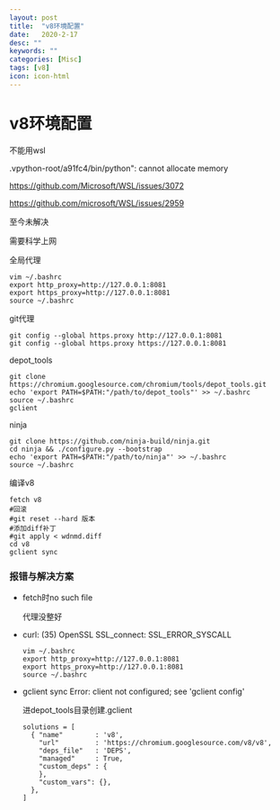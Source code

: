 ```yaml
---
layout: post
title:  "v8环境配置"
date:   2020-2-17
desc: ""
keywords: ""
categories: [Misc]
tags: [v8]
icon: icon-html
---
```


# v8环境配置

不能用wsl

.vpython-root/a91fc4/bin/python": cannot allocate memory

https://github.com/Microsoft/WSL/issues/3072

https://github.com/microsoft/WSL/issues/2959

至今未解决

需要科学上网

全局代理

```
vim ~/.bashrc
export http_proxy=http://127.0.0.1:8081
export https_proxy=http://127.0.0.1:8081
source ~/.bashrc
```

git代理

```
git config --global https.proxy http://127.0.0.1:8081
git config --global https.proxy https://127.0.0.1:8081
```

depot_tools 

```
git clone https://chromium.googlesource.com/chromium/tools/depot_tools.git
echo 'export PATH=$PATH:"/path/to/depot_tools"' >> ~/.bashrc
source ~/.bashrc
gclient
```

ninja

```
git clone https://github.com/ninja-build/ninja.git
cd ninja && ./configure.py --bootstrap
echo 'export PATH=$PATH:"/path/to/ninja"' >> ~/.bashrc
source ~/.bashrc
```

编译v8

```
fetch v8
#回滚
#git reset --hard 版本
#添加diff补丁
#git apply < wdnmd.diff
cd v8
gclient sync
```



### 报错与解决方案

* fetch时no such file

  代理没整好

* curl: (35) OpenSSL SSL_connect: SSL_ERROR_SYSCALL

  ```
  vim ~/.bashrc
  export http_proxy=http://127.0.0.1:8081
  export https_proxy=http://127.0.0.1:8081
  source ~/.bashrc
  ```

* gclient sync Error: client not configured; see 'gclient config'

  进depot_tools目录创建.gclient

  ```
  solutions = [
    { "name"        : 'v8',
      "url"         : 'https://chromium.googlesource.com/v8/v8',
      "deps_file"   : 'DEPS',
      "managed"     : True,
      "custom_deps" : {
      },
      "custom_vars": {},
    },
  ]
  
  ```

  



